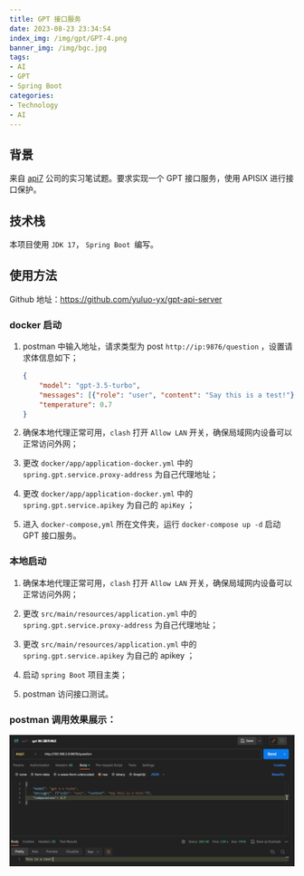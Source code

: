 ```yaml
---
title: GPT 接口服务
date: 2023-08-23 23:34:54
index_img: /img/gpt/GPT-4.png
banner_img: /img/bgc.jpg
tags:
- AI
- GPT
- Spring Boot
categories:
- Technology 
- AI
---
```




## 背景

来自 [api7](https://api7.ai) 公司的实习笔试题。要求实现一个 GPT 接口服务，使用 APISIX 进行接口保护。

## 技术栈

本项目使用 `JDK 17`， `Spring Boot `编写。

## 使用方法

Github 地址：https://github.com/yuluo-yx/gpt-api-server

### docker 启动

1. postman 中输入地址，请求类型为 post `http://ip:9876/question` ，设置请求体信息如下；

   ```json
   {
       "model": "gpt-3.5-turbo",
       "messages": [{"role": "user", "content": "Say this is a test!"}],
       "temperature": 0.7
   }
   ```

2. 确保本地代理正常可用，`clash` 打开 `Allow LAN` 开关，确保局域网内设备可以正常访问外网；

3. 更改 `docker/app/application-docker.yml` 中的 `spring.gpt.service.proxy-address` 为自己代理地址；

4. 更改 `docker/app/application-docker.yml` 中的 `spring.gpt.service.apikey` 为自己的 `apiKey` ；

5. 进入 `docker-compose,yml` 所在文件夹，运行 `docker-compose up -d` 启动 GPT 接口服务。

### 本地启动

1. 确保本地代理正常可用，`clash` 打开 `Allow LAN` 开关，确保局域网内设备可以正常访问外网；

2. 更改 `src/main/resources/application.yml` 中的 `spring.gpt.service.proxy-address` 为自己代理地址；

3. 更改 `src/main/resources/application.yml` 中的 `spring.gpt.service.apikey` 为自己的 apikey ；

4. 启动 `spring Boot` 项目主类；

5. postman 访问接口测试。

### postman 调用效果展示：

<img src="/img/gpt/img.png">
